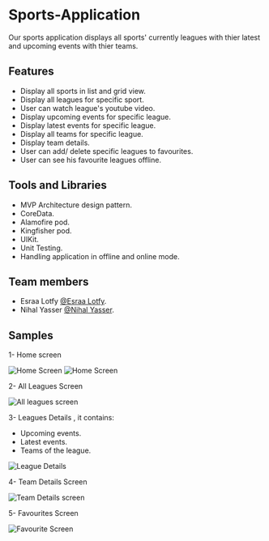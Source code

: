 # Sports-Application
Our sports application displays all sports' currently leagues with thier latest and upcoming events with thier teams.

## Features
- Display all sports in list and grid view.
- Display all leagues for specific sport.
- User can watch league's youtube video.
- Display upcoming events for specific league.
- Display latest events for specific league.
- Display all teams for specific league.
- Display team details.
- User can add/ delete specific leagues to favourites.
- User can see his favourite leagues offline.

## Tools and Libraries
- MVP Architecture design pattern.
- CoreData.
- Alamofire pod.
- Kingfisher pod.
- UIKit.
- Unit Testing.
- Handling application in offline and online mode.

## Team members
- Esraa Lotfy [@Esraa Lotfy](https://github.com/esraa-lotfy5).
- Nihal Yasser [@Nihal Yasser](https://github.com/Nihalkhamis).

## Samples
1- Home screen

![Home Screen](https://user-images.githubusercontent.com/83614911/170566740-ee05ea17-c7bb-4d78-a606-3314a5157696.png) 
![Home Screen](https://user-images.githubusercontent.com/83614911/170566831-44ae25f4-3fd9-4fa2-9114-14d850b8609d.png)

2- All Leagues Screen

![All leagues screen](https://user-images.githubusercontent.com/83614911/170567072-63f4cdc4-ea11-48b6-8f6c-69a7de884ca8.png)

3- Leagues Details , it contains: 
- Upcoming events.
- Latest events.
- Teams of the league.

![League Details](https://user-images.githubusercontent.com/83614911/170567489-1e40b502-171e-40a4-8ab3-956e45c09ea8.png)

4- Team Details Screen 

![Team Details screen](https://user-images.githubusercontent.com/83614911/170569323-f82aa0c0-18e9-430d-a9f1-4e0cca824372.png)

5-  Favourites Screen

![Favourite Screen](https://user-images.githubusercontent.com/83614911/170576275-9beff7ab-bf02-46c8-8421-5eb61dea9503.png)
